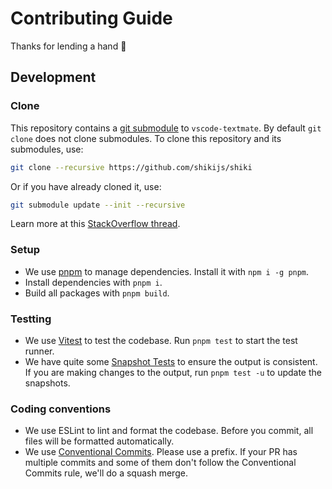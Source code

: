 # Contributing Guide

Thanks for lending a hand 👋

## Development

### Clone

This repository contains a [git submodule](https://git-scm.com/book/en/v2/Git-Tools-Submodules) to `vscode-textmate`. By default `git clone` does not clone submodules. To clone this repository and its submodules, use:

```bash
git clone --recursive https://github.com/shikijs/shiki
```

Or if you have already cloned it, use:

```bash
git submodule update --init --recursive
```

Learn more at this [StackOverflow thread](https://stackoverflow.com/a/4438292).

### Setup

- We use [pnpm](https://pnpm.js.org/) to manage dependencies. Install it with `npm i -g pnpm`.
- Install dependencies with `pnpm i`.
- Build all packages with `pnpm build`.

### Testting

- We use [Vitest](https://vitest.dev) to test the codebase. Run `pnpm test` to start the test runner.
- We have quite some [Snapshot Tests](https://vitest.dev/guide/snapshot.html) to ensure the output is consistent. If you are making changes to the output, run `pnpm test -u` to update the snapshots.

### Coding conventions

- We use ESLint to lint and format the codebase. Before you commit, all files will be formatted automatically.
- We use [Conventional Commits](https://www.conventionalcommits.org/en/v1.0.0/). Please use a prefix. If your PR has multiple commits and some of them don't follow the Conventional Commits rule, we'll do a squash merge.
